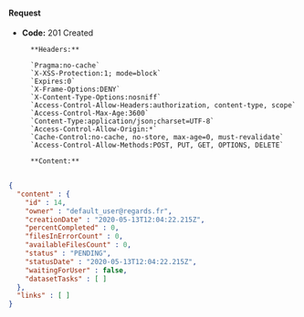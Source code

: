 #### Request

* **Code:** 201 Created

        **Headers:**

        `Pragma:no-cache`
        `X-XSS-Protection:1; mode=block`
        `Expires:0`
        `X-Frame-Options:DENY`
        `X-Content-Type-Options:nosniff`
        `Access-Control-Allow-Headers:authorization, content-type, scope`
        `Access-Control-Max-Age:3600`
        `Content-Type:application/json;charset=UTF-8`
        `Access-Control-Allow-Origin:*`
        `Cache-Control:no-cache, no-store, max-age=0, must-revalidate`
        `Access-Control-Allow-Methods:POST, PUT, GET, OPTIONS, DELETE`

        **Content:**

```json
    
{
  "content" : {
    "id" : 14,
    "owner" : "default_user@regards.fr",
    "creationDate" : "2020-05-13T12:04:22.215Z",
    "percentCompleted" : 0,
    "filesInErrorCount" : 0,
    "availableFilesCount" : 0,
    "status" : "PENDING",
    "statusDate" : "2020-05-13T12:04:22.215Z",
    "waitingForUser" : false,
    "datasetTasks" : [ ]
  },
  "links" : [ ]
}
```
